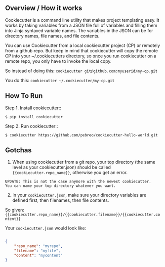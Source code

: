 Overview / How it works
-------------------
Cookiecutter is a command line utility that makes project templating easy. It works by taking variables from a JSON file full of variables and filling them into Jinja syntaxed variable names. The variables in the JSON can be for directory names, file names, and file contents. 

You can use Cookiecutter from a local cookiecutter project (CP) or remotely from a github repo. But keep in mind that cookiecutter will copy the remote CP into your ~/.cookiecutters directory, so once you run cookiecutter on a remote repo, you only have to invoke the local copy.

So instead of doing this:
`cookiecutter git@github.com:myuserid/my-cp.git`

You do this:
`cookiecutter ~/.cookiecutter/my-cp.git`


How To Run
---------

Step 1. Install cookiecutter::
   
   
    $ pip install cookiecutter      

Step 2. Run cookiecutter:: 


    $ cookiecutter https://github.com/pebreo/cookiecutter-hello-world.git

Gotchas
-------
1) When using cookiecutter from a git repo, your top directory (the same level as your cookiecutter.json) should be 
called `{{cookiecutter.repo_name}}`, otherwise you get an error.

```
UPDATE: This is not the case anymore with the newest cookiecutter. 
You can name your top directory whatever you want.
```


2) In your `cookiecutter.json`, make sure your directory variables are defined first, then filenames, then file contents.

So given: `{{cookiecutter.repo_name}}/{{cookiecutter.filename}}/{{cookiecutter.content}}`

Your `cookiecutter.json` would look like:

``` json

{
    "repo_name": "myrepo",
    "filename": "myfile",
    "content": "mycontent"
}
```
